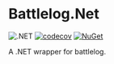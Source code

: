 # Battlelog.Net

![.NET][github-actions-badge] [![codecov][codecov-badge]][codecov-page] [![NuGet][nuget-badge]][nuget-page]

A .NET wrapper for battlelog.

[github-actions-badge]: https://github.com/Bond-009/Battlelog.Net/workflows/.NET/badge.svg
[codecov-badge]: https://codecov.io/gh/Bond-009/Battlelog.Net/branch/master/graph/badge.svg?token=12w4Le8yt6
[codecov-page]: https://codecov.io/gh/Bond-009/Battlelog.Net
[nuget-badge]: https://img.shields.io/nuget/v/Battlelog.Net
[nuget-page]: https://www.nuget.org/packages/Battlelog.Net
